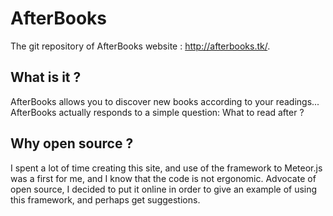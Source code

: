 # AfterBooks
The git repository of AfterBooks website : http://afterbooks.tk/.

## What is it ?
AfterBooks allows you to discover new books according to your readings...
AfterBooks actually responds to a simple question: What to read after ?

## Why open source ?
I spent a lot of time creating this site, and use of the framework to Meteor.js was a first for me, and I know that the code is not ergonomic. Advocate of open source, I decided to put it online in order to give an example of using this framework, and perhaps get suggestions.
